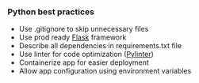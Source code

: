 ### **Python best practices**

- Use .gitignore to skip unnecessary files
- Use prod ready [Flask](https://flask.palletsprojects.com/en/2.0.x/) framework
- Describe all dependencies in requirements.txt file
- Use linter for code optimization ([Pylinter](https://pypi.org/project/pylint/))
- Containerize app for easier deployment
- Allow app configuration using environment variables

